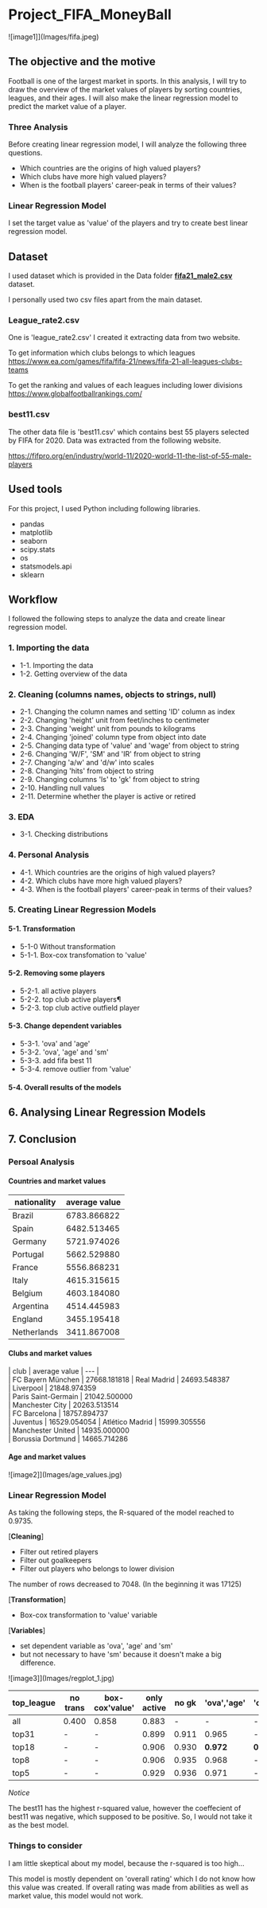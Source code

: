 # Project_FIFA_MoneyBall

![image1]](Images/fifa.jpeg)

## The objective and the motive

Football is one of the largest market in sports.
In this analysis, I will try to draw the overview of the market values of players by sorting countries, leagues, and their ages. 
I will also make the linear regression model to predict the market value of a player.

### Three Analysis

Before creating linear regression model, I will analyze the following three questions. 

- Which countries are the origins of high valued players?
- Which clubs have more high valued players?
- When is the football players' career-peak in terms of their values?

### Linear Regression Model
I set the target value as 'value' of the players and try to create best linear regression model.

## Dataset

I used dataset which is provided in the Data folder [**fifa21_male2.csv**](https://github.com/Ironhack-Data-0621-Remote/Project_FIFA_MoneyBall/tree/main/Data) dataset.

I personally used two csv files apart from the main dataset.

### League_rate2.csv
One is 'league_rate2.csv'
I created it extracting data from two website.

To get information which clubs belongs to which leagues 
https://www.ea.com/games/fifa/fifa-21/news/fifa-21-all-leagues-clubs-teams

To get the ranking and values of each leagues including lower divisions
https://www.globalfootballrankings.com/

### best11.csv
The other data file is 'best11.csv' which contains best 55 players selected by FIFA for 2020.
Data was extracted from the following website.

https://fifpro.org/en/industry/world-11/2020-world-11-the-list-of-55-male-players

## Used tools 
For this project, I used Python including following libraries.

- pandas
- matplotlib
- seaborn
- scipy.stats 
- os
- statsmodels.api
- sklearn

## Workflow
I followed the following steps to analyze the data and create linear regression model.

### 1. Importing the data
- 1-1. Importing the data
- 1-2. Getting overview of the data

### 2. Cleaning (columns names, objects to strings, null)
- 2-1. Changing the column names and setting 'ID' column as index
- 2-2. Changing 'height' unit from feet/inches to centimeter
- 2-3. Changing 'weight' unit from pounds to kilograms
- 2-4. Changing 'joined' column type from object into date
- 2-5. Changing data type of 'value' and 'wage' from object to string
- 2-6. Changing 'W/F', 'SM' and 'IR' from object to string
- 2-7. Changing 'a/w' and 'd/w' into scales
- 2-8. Changing 'hits' from object to string
- 2-9. Changing columns 'ls' to 'gk' from object to string
- 2-10. Handling null values
- 2-11. Determine whether the player is active or retired

### 3. EDA
- 3-1. Checking distributions

### 4. Personal Analysis
- 4-1. Which countries are the origins of high valued players?
- 4-2. Which clubs have more high valued players?
- 4-3. When is the football players' career-peak in terms of their values?

### 5. Creating Linear Regression Models
#### 5-1. Transformation
- 5-1-0 Without transformation
- 5-1-1. Box-cox transfomation to 'value'

#### 5-2. Removing some players
- 5-2-1. all active players
- 5-2-2. top club active players¶
- 5-2-3. top club active outfield player

#### 5-3. Change dependent variables
- 5-3-1. 'ova' and 'age'
- 5-3-2. 'ova', 'age' and 'sm'
- 5-3-3. add fifa best 11
- 5-3-4. remove outlier from 'value'

#### 5-4. Overall results of the models

## 6. Analysing Linear Regression Models

## 7. Conclusion

### Persoal Analysis
#### Countries and market values

| nationality	| average value
| --- | ---	
| Brazil	| 6783.866822	
| Spain	| 6482.513465	
| Germany | 	5721.974026	
| Portugal	| 5662.529880
| France | 	5556.868231	
| Italy | 	4615.315615	
| Belgium	| 4603.184080	
| Argentina	| 4514.445983	
| England	| 3455.195418	
| Netherlands	| 3411.867008	

#### Clubs and market values
| club | average value
|	--- |		
| FC Bayern München	| 27668.181818
| Real Madrid	| 24693.548387	
| Liverpool	| 21848.974359	
| Paris Saint-Germain	| 21042.500000	
| Manchester City	| 20263.513514	
| FC Barcelona	| 18757.894737	
| Juventus	| 16529.054054
| Atlético Madrid	| 15999.305556	
| Manchester United	| 14935.000000	
| Borussia Dortmund	| 14665.714286


#### Age and market values
![image2]](Images/age_values.jpg)

### Linear Regression Model
As taking the following steps, the R-squared of the model reached to 0.9735.

[**Cleaning**]
- Filter out retired players
- Filter out goalkeepers
- Filter out players who belongs to lower division

The number of rows decreased to 7048. (In the beginning it was 17125)

[**Transformation**]
- Box-cox transformation to 'value' variable

[**Variables**]
- set dependent variable as 'ova', 'age' and 'sm'
- but not necessary to have 'sm' because it doesn't make a big difference.

![image3]](Images/regplot_1.jpg)

| top_league | no trans | box-cox'value' | only active | no gk | 'ova','age' | 'ova','age','sm' | best11 | remove outliers
| ---        | ---      | ---            |   ---       |  ---  |  ---        | ---              | ---    | --- 
|  all       |  0.400   |  0.858         |  0.883      |  -    |  -          |  -               |  -     |  -  
|  top31     |  -       |  -             |  0.899      | 0.911 | 0.965       |  -               |  -     |  -  
|  top18     |  -       |  -             |  0.906      | 0.930 | **0.972**   |  **0.973**       | 0.975  | 0.972
|  top8      |  -       |  -             |  0.906      | 0.935 | 0.968       |  -               |  -     |  - 
|  top5      |  -       |  -             |  0.929      | 0.936 | 0.971       |  -               |  -     |  - 

*Notice*

The best11 has the highest r-squared value, however the coeffecient of best11 was negative, which supposed to be positive. So, I would not take it as the best model.

### Things to consider 

I am little skeptical about my model, because the r-squared is too high...

This model is mostly dependent on 'overall rating' which I do not know how this value was created. If overall rating was made from abilities as well as market value, this model would not work.


